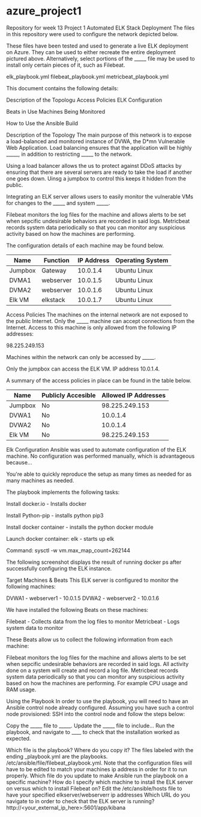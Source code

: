 # azure_project1
Repository for week 13 Project 1
Automated ELK Stack Deployment
The files in this repository were used to configure the network depicted below.

These files have been tested and used to generate a live ELK deployment on Azure. They can be used to either recreate the entire deployment pictured above. Alternatively, select portions of the _____ file may be used to install only certain pieces of it, such as Filebeat.

elk_playbook.yml
filebeat_playbook.yml
metricbeat_playbook.yml

This document contains the following details:

Description of the Topologu
Access Policies
ELK Configuration

Beats in Use
Machines Being Monitored


How to Use the Ansible Build


Description of the Topology
The main purpose of this network is to expose a load-balanced and monitored instance of DVWA, the D*mn Vulnerable Web Application.
Load balancing ensures that the application will be highly _____, in addition to restricting _____ to the network.

Using a load balancer allows the us to protect against DDoS attacks by ensuring that there are several servers are ready to take the load if another one goes down. Uinsg a jumpbox to control this keeps it hidden from the public. 

Integrating an ELK server allows users to easily monitor the vulnerable VMs for changes to the _____ and system _____.

Filebeat monitors the log files for the machine and allows alerts to be set when sepcific undesirable behaviors are recorded in said logs.
Metricbeat records system data periodically so that you can monitor any suspicious activity based on how the machines are performing. 

The configuration details of each machine may be found below.


| Name    | Function  | IP Address | Operating System |
|---------|-----------|------------|------------------|
| Jumpbox | Gateway   | 10.0.1.4   | Ubuntu Linux     |
| DVMA1   | webserver | 10.0.1.5   | Ubuntu Linux     |
| DVMA2   | webserver | 10.0.1.6   | Ubuntu Linux     |
| Elk VM  | elkstack  | 10.0.1.7   | Ubuntu Linux     |








Access Policies
The machines on the internal network are not exposed to the public Internet.
Only the _____ machine can accept connections from the Internet. Access to this machine is only allowed from the following IP addresses:

98.225.249.153

Machines within the network can only be accessed by _____.

Only the jumpbox can access the ELK VM. IP address 10.0.1.4. 

A summary of the access policies in place can be found in the table below.



| Name    | Publicly Accesible | Allowed  IP Addresses |
|---------|--------------------|-----------------------|
| Jumpbox | No                 | 98.225.249.153        |
| DVWA1   | No                 | 10.0.1.4              |
| DVWA2   | No                 | 10.0.1.4              |
| Elk VM  | No                 | 98.225.249.153        |











Elk Configuration
Ansible was used to automate configuration of the ELK machine. No configuration was performed manually, which is advantageous because...

You're able to quickly reproduce the setup as many times as needed for as many machines as needed. 

The playbook implements the following tasks:

Install docker.io - Installs docker

Install Python-pip - installs python pip3

Install docker container - installs the python docker module

Launch docker container: elk - starts up elk

Command: sysctl -w vm.max_map_count=262144

The following screenshot displays the result of running docker ps after successfully configuring the ELK instance.


Target Machines & Beats
This ELK server is configured to monitor the following machines:

DVWA1 - webserver1 - 10.0.1.5
DVWA2 - webserver2 - 10.0.1.6

We have installed the following Beats on these machines:

Filebeat - Collects data from the log files to monitor
Metricbeat - Logs system data to monitor

These Beats allow us to collect the following information from each machine:

Filebeat monitors the log files for the machine and allows alerts to be set when sepcific undesirable behaviors are recorded in said logs. All activity done on a system will create and record a log file. 
Metricbeat records system data periodically so that you can monitor any suspicious activity based on how the machines are performing. For example CPU usage and RAM usage. 


Using the Playbook
In order to use the playbook, you will need to have an Ansible control node already configured. Assuming you have such a control node provisioned:
SSH into the control node and follow the steps below:

Copy the _____ file to _____.
Update the _____ file to include...
Run the playbook, and navigate to ____ to check that the installation worked as expected.

Which file is the playbook? Where do you copy it? The files labeled with the ending _playbook.yml are the playbooks. /etc/ansible/file/filebeat_playbook.yml. Note that the configuration files will have to be edited to match your machines ip address in order for it to run properly. 
Which file do you update to make Ansible run the playbook on a specific machine? How do I specify which machine to install the ELK server on versus which to install Filebeat on? Edit the /etc/ansible/hosts file to have your specified elkserver/webserverr ip addresses
Which URL do you navigate to in order to check that the ELK server is running? http://<your_external_ip_here>:5601/app/kibana
